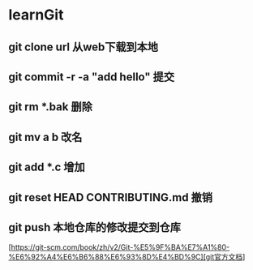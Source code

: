 # learnGit
## git clone url 从web下载到本地
## git commit -r -a "add hello" 提交
## git rm *.bak 删除
## git mv a b 改名
## git add *.c 增加
## git reset HEAD CONTRIBUTING.md 撤销
## git push 本地仓库的修改提交到仓库

[https://git-scm.com/book/zh/v2/Git-%E5%9F%BA%E7%A1%80-%E6%92%A4%E6%B6%88%E6%93%8D%E4%BD%9C][git官方文档]
